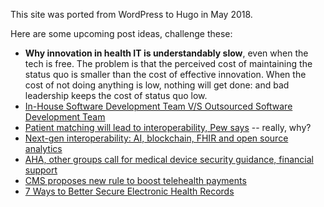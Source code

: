 This site was ported from WordPress to Hugo in May 2018.

Here are some upcoming post ideas, challenge these:

* **Why innovation in health IT is understandably slow**, even when the tech is free. The problem is that the perceived cost of maintaining the status quo is smaller than the cost of effective innovation. When the cost of not doing anything is low, nothing will get done: and bad leadership keeps the cost of status quo low.
* [In-House Software Development Team V/S Outsourced Software Development Team](https://hackernoon.com/in-house-software-development-team-v-s-outsourced-software-development-team-challenges-2bf90630c6a9)
* [Patient matching will lead to interoperability, Pew says](https://www.healthcareitnews.com/news/patient-matching-will-lead-interoperability-pew-says) -- really, why?
* [Next-gen interoperability: AI, blockchain, FHIR and open source analytics](https://www.healthcareitnews.com/news/next-gen-interoperability-ai-blockchain-fhir-and-open-source-analytics)
* [AHA, other groups call for medical device security guidance, financial support](https://www.healthcareitnews.com/news/aha-other-groups-call-medical-device-security-guidance-financial-support)
* [CMS proposes new rule to boost telehealth payments](https://www.healthcareitnews.com/news/cms-proposes-new-rule-boost-telehealth-payments)
* [7 Ways to Better Secure Electronic Health Records](https://www.darkreading.com/application-security/7-ways-to-better-secure-electronic-health-records/d/d-id/1332365?image_number=6)

